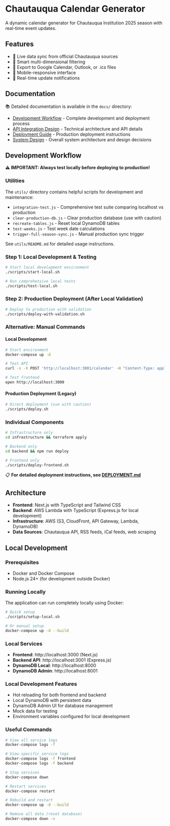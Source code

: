 # Chautauqua Calendar Generator

A dynamic calendar generator for Chautauqua Institution 2025 season with real-time event updates.

## Features
- 🔄 Live data sync from official Chautauqua sources
- 🎯 Smart multi-dimensional filtering
- 📅 Export to Google Calendar, Outlook, or .ics files
- 📱 Mobile-responsive interface
- 🔔 Real-time update notifications

## Documentation

📚 Detailed documentation is available in the `docs/` directory:
- [Development Workflow](docs/DEVELOPMENT_WORKFLOW.md) - Complete development and deployment process
- [API Integration Design](docs/API_INTEGRATION_DESIGN.md) - Technical architecture and API details
- [Deployment Guide](docs/DEPLOYMENT.md) - Production deployment instructions
- [System Design](docs/DESIGN.md) - Overall system architecture and design decisions

## Development Workflow

**⚠️ IMPORTANT: Always test locally before deploying to production!**

### Utilities

The `utils/` directory contains helpful scripts for development and maintenance:

- `integration-test.js` - Comprehensive test suite comparing localhost vs production
- `clear-production-db.js` - Clear production database (use with caution)
- `recreate-tables.js` - Reset local DynamoDB tables
- `test-weeks.js` - Test week date calculations
- `trigger-full-season-sync.js` - Manual production sync trigger

See `utils/README.md` for detailed usage instructions.

### Step 1: Local Development & Testing
```bash
# Start local development environment
./scripts/start-local.sh

# Run comprehensive local tests
./scripts/test-local.sh
```

### Step 2: Production Deployment (After Local Validation)
```bash
# Deploy to production with validation
./scripts/deploy-with-validation.sh
```

### Alternative: Manual Commands

#### Local Development
```bash
# Start environment
docker-compose up -d

# Test API
curl -s -X POST 'http://localhost:3001/calendar' -H "Content-Type: application/json" -d '{"filters": {}}' | jq '.events | length'

# Test frontend
open http://localhost:3000
```

#### Production Deployment (Legacy)
```bash
# Direct deployment (use with caution)
./scripts/deploy.sh
```

### Individual Components
```bash
# Infrastructure only
cd infrastructure && terraform apply

# Backend only
cd backend && npm run deploy

# Frontend only
./scripts/deploy-frontend.sh
```

📋 **For detailed deployment instructions, see [DEPLOYMENT.md](DEPLOYMENT.md)**

## Architecture
- **Frontend**: Next.js with TypeScript and Tailwind CSS
- **Backend**: AWS Lambda with TypeScript (Express.js for local development)
- **Infrastructure**: AWS (S3, CloudFront, API Gateway, Lambda, DynamoDB)
- **Data Sources**: Chautauqua API, RSS feeds, iCal feeds, web scraping

## Local Development

### Prerequisites
- Docker and Docker Compose
- Node.js 24+ (for development outside Docker)

### Running Locally
The application can run completely locally using Docker:

```bash
# Quick setup
./scripts/setup-local.sh

# Or manual setup
docker-compose up -d --build
```

### Local Services
- **Frontend**: http://localhost:3000 (Next.js)
- **Backend API**: http://localhost:3001 (Express.js)
- **DynamoDB Local**: http://localhost:8000
- **DynamoDB Admin**: http://localhost:8001

### Local Development Features
- Hot reloading for both frontend and backend
- Local DynamoDB with persistent data
- DynamoDB Admin UI for database management
- Mock data for testing
- Environment variables configured for local development

### Useful Commands
```bash
# View all service logs
docker-compose logs -f

# View specific service logs
docker-compose logs -f frontend
docker-compose logs -f backend

# Stop services
docker-compose down

# Restart services
docker-compose restart

# Rebuild and restart
docker-compose up -d --build

# Remove all data (reset database)
docker-compose down -v
```

